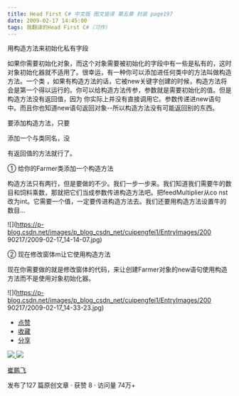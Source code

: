 ```yaml
---
title: Head First C# 中文版 图文皆译 第五章 封装 page197
date: 2009-02-17 14:45:00
tags: 我翻译的Head First C#（习作）
---
```

用构造方法来初始化私有字段

如果你需要初始化对象，而这个对象需要被初始化的字段中有一些是私有的，这时对象初始化器就不适用了。很幸运，有一种你可以添加进任何类中的方法叫做构造方法。一个类
，如果有构造方法的话，它被new关键字创建的时候，构造方法将会是第一个得以运行的。你可以给构造方法传参，参数就是需要初始化的值。但是构造方法没有返回值，因为
你实际上并没有直接调用它。参数传递进new语句中。而且你也知道new语句返回对象--所以构造方法没有可能返回别的东西。

要添加构造方法，只要

添加一个与类同名，没

有返回值的方法就行了。

①  给你的Farmer类添加一个构造方法

构造方法只有两行，但是要做的不少。我们一步一步来。我们知道我们需要牛的数目和饲料乘数，那就把它们当成参数传进构造方法吧。把feedMultiplier从co
nst改为int。它需要一个值，一定要传进构造方法去。我们还要用构造方法设置牛的数目...

![](https://p-blog.csdn.net/images/p_blog_csdn_net/cuipengfei1/EntryImages/200
90217/2009-02-17_14-14-07.jpg)

②  现在修改窗体m让它使用构造方法

现在你需要做的就是修改窗体的代码，来让创建Farmer对象的new语句使用构造方法而不是使用对象初始化器。

![](https://p-blog.csdn.net/images/p_blog_csdn_net/cuipengfei1/EntryImages/200
90217/2009-02-17_14-33-23.jpg)

  * [ 点赞  ](javascript:;)
  * [ 收藏  ](javascript:;)
  * [ 分享 ](javascript:;)

[ ![](https://profile.csdnimg.cn/5/2/5/3_cuipengfei1)
![](https://g.csdnimg.cn/static/user-reg-year/1x/11.png)
](https://blog.csdn.net/cuipengfei1)

[ 崔鹏飞 ](https://blog.csdn.net/cuipengfei1)

发布了127 篇原创文章  ·  获赞 8  ·  访问量 74万+


